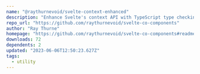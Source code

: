 ```yaml
---
name: "@raythurnevoid/svelte-context-enhanced"
description: "Enhance Svelte's context API with TypeScript type checking."
repo_url: "https://github.com/raythurnevoid/svelte-co-components"
author: "Ray Thurne"
homepage: "https://github.com/raythurnevoid/svelte-co-components#readme"
downloads: 72
dependents: 2
updated: "2023-06-06T12:50:23.627Z"
tags: 
  - utility
---
```

